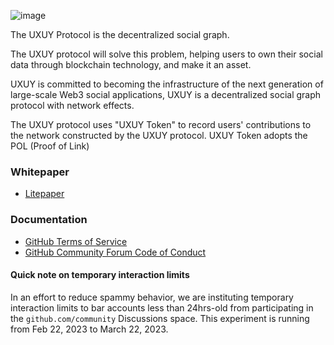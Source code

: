 ![image](https://user-images.githubusercontent.com/6633808/160689302-3fe5e5d4-ba24-4525-8ed1-a8351ccbc0ef.png)

The UXUY Protocol is the decentralized social graph.

The UXUY protocol will solve this problem, helping users to own their social data through blockchain technology, and make it an asset.

UXUY is committed to becoming the infrastructure of the next generation of large-scale Web3 social applications, UXUY is a decentralized social graph protocol with network effects. 

The UXUY protocol uses "UXUY Token" to record users' contributions to the network constructed by the UXUY protocol. 
UXUY Token adopts the POL (Proof of Link)

### Whitepaper

* [Litepaper](https://docs.uxuy.io/uxuy-labs-api/guide/white-paper)


### Documentation

* [GitHub Terms of Service](https://docs.github.com/en/site-policy/github-terms/github-terms-of-service)
* [GitHub Community Forum Code of Conduct](https://docs.github.com/en/site-policy/github-terms/github-community-forum-code-of-conduct)


#### Quick note on temporary interaction limits

In an effort to reduce spammy behavior, we are instituting temporary interaction limits to bar accounts less than 24hrs-old from participating in the `github.com/community` Discussions space. This experiment is running from Feb 22, 2023 to March 22, 2023.
